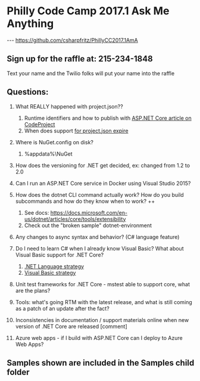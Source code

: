 # Philly Code Camp 2017.1 Ask Me Anything
--- https://github.com/csharpfritz/PhillyCC2017.1AmA

## Sign up for the raffle at: 215-234-1848
Text your name and the Twilio folks will put your name into the raffle

## Questions:
1.  What REALLY happened with project.json??
    1.  Runtime identifiers and how to publish with [ASP.NET Core article on CodeProject](https://www.codeproject.com/Articles/1168100/Build-and-Deploy-Your-ASP-NET-Core-Application)
    1.  When does support [for project.json expire](https://www.microsoft.com/net/core/support)
1.  Where is NuGet.config on disk?
    1.  %appdata%\NuGet

1.  How does the versioning for .NET get decided, ex: changed from 1.2 to 2.0

1.  Can I run an ASP.NET Core service in Docker using Visual Studio 2015?
1.  How does the dotnet CLI command actually work?  How do you build subcommands and how do they know when to work? ++
    1. See docs:  https://docs.microsoft.com/en-us/dotnet/articles/core/tools/extensibility
    1.  Check out the "broken sample" dotnet-environment

1.  Any changes to async syntax and behavior? (C# language feature)
1.  Do I need to learn C# when I already know Visual Basic?  What about Visual Basic support for .NET Core?
    1.  [.NET Language strategy](https://blogs.msdn.microsoft.com/dotnet/2017/02/01/the-net-language-strategy/)
    1.  [Visual Basic strategy](https://blogs.msdn.microsoft.com/vbteam/2017/02/01/digging-deeper-into-the-visual-basic-language-strategy/)

1.  Unit test frameworks for .NET Core - mstest able to support core, what are the plans?
1.  Tools:  what's going RTM with the latest release, and what is still coming as a patch of an update after the fact?

1.  Inconsistencies in documentation / support materials online when new version of .NET Core are released [comment]

1.  Azure web apps - if I build with ASP.NET Core can I deploy to Azure Web Apps?

## Samples shown are included in the Samples child folder




